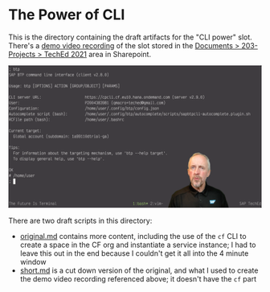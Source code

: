 # The Power of CLI

This is the directory containing the draft artifacts for the "CLI power" slot. There's a [demo video recording](https://sap.sharepoint.com/:v:/r/sites/100499/advocates/Shared%20Documents/203-Projects/TechEd%202021/Keynote%20Videos/dja-cli-power.mp4?csf=1&web=1&e=Xg2A1V) of the slot stored in the [Documents > 203-Projects > TechEd 2021](https://sap.sharepoint.com/:f:/r/sites/100499/advocates/Shared%20Documents/203-Projects/TechEd%202021?csf=1&web=1&e=5CtfZa) area in Sharepoint.

![Demo video recording screenshot](dja-cli-power-screenshot.png)

There are two draft scripts in this directory:

* [original.md](original.md) contains more content, including the use of the `cf` CLI to create a space in the CF org and instantiate a service instance; I had to leave this out in the end because I couldn't get it all into the 4 minute window
* [short.md](short.md) is a cut down version of the original, and what I used to create the demo video recording referenced above; it doesn't have the `cf` part
